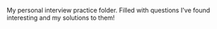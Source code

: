 My personal interview practice folder. Filled with questions I've found interesting and my solutions to them!